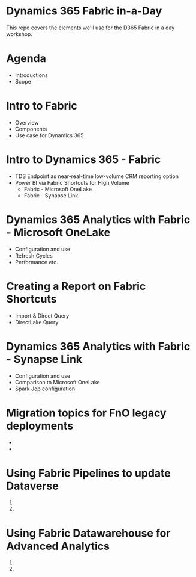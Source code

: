 Dynamics 365 Fabric in-a-Day
============================
This repo covers the elements we'll use for the D365 Fabric in a day workshop.
# Agenda
- Introductions
- Scope
  
# Intro to Fabric 
- Overview
- Components
- Use case for Dynamics 365
  
# Intro to Dynamics 365 - Fabric 
- TDS Endpoint as near-real-time low-volume CRM reporting option
- Power BI via Fabric Shortcuts for High Volume
    - Fabric - Microsoft OneLake
    - Fabric - Synapse Link

# Dynamics 365 Analytics with Fabric - Microsoft OneLake
- Configuration and use
- Refresh Cycles
- Performance etc.

# Creating a Report on Fabric Shortcuts
- Import & Direct Query
- DirectLake Query 

# Dynamics 365 Analytics with Fabric - Synapse Link
- Configuration and use
- Comparison to Microsoft OneLake
- Spark Jop configuration 

# Migration topics for FnO legacy deployments
-
-

# Using Fabric Pipelines to update Dataverse
1.
2.

# Using Fabric Datawarehouse for Advanced Analytics
1.
2.

